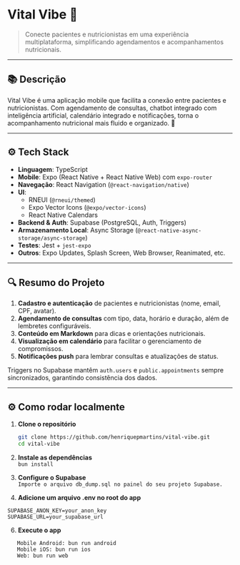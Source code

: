 # Vital Vibe 🥗

> Conecte pacientes e nutricionistas em uma experiência multiplataforma, simplificando agendamentos e acompanhamentos nutricionais.

---

## 📚 Descrição
Vital Vibe é uma aplicação mobile que facilita a conexão entre pacientes e nutricionistas. Com agendamento de consultas, chatbot integrado com inteligência artificial, calendário integrado e notificações, torna o acompanhamento nutricional mais fluido e organizado. 🚀

---

## ⚙️ Tech Stack
- **Linguagem**: TypeScript  
- **Mobile**: Expo (React Native + React Native Web) com `expo-router`  
- **Navegação**: React Navigation (`@react-navigation/native`)  
- **UI**:  
  - RNEUI (`@rneui/themed`)  
  - Expo Vector Icons (`@expo/vector-icons`)  
  - React Native Calendars  
- **Backend & Auth**: Supabase (PostgreSQL, Auth, Triggers)  
- **Armazenamento Local**: Async Storage (`@react-native-async-storage/async-storage`)  
- **Testes**: Jest + `jest-expo`  
- **Outros**: Expo Updates, Splash Screen, Web Browser, Reanimated, etc.

---

## 🔍 Resumo do Projeto
1. **Cadastro e autenticação** de pacientes e nutricionistas (nome, email, CPF, avatar).  
2. **Agendamento de consultas** com tipo, data, horário e duração, além de lembretes configuráveis.  
3. **Conteúdo em Markdown** para dicas e orientações nutricionais.  
4. **Visualização em calendário** para facilitar o gerenciamento de compromissos.  
5. **Notificações push** para lembrar consultas e atualizações de status.  

Triggers no Supabase mantêm `auth.users` e `public.appointments` sempre sincronizados, garantindo consistência dos dados.

---

## ⚙️ Como rodar localmente

1. **Clone o repositório**  
   ```bash
   git clone https://github.com/henriquepmartins/vital-vibe.git
   cd vital-vibe

2. **Instale as dependências**  
   ```bun install```

3. **Configure o Supabase**  
   ```Importe o arquivo db_dump.sql no painel do seu projeto Supabase.```

4. **Adicione um arquivo .env no root do app**
```
SUPABASE_ANON_KEY=your_anon_key
SUPABASE_URL=your_supabase_url
```

6. **Execute o app**
```
   Mobile Android: bun run android
   Mobile iOS: bun run ios
   Web: bun run web
```
